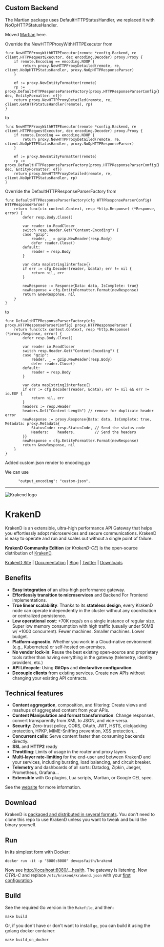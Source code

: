 ## Custom Backend 
The Martian package uses DefaultHTTPStatusHandler, we replaced it with NoOpHTTPStatusHandler.

Moved [Martian](https://github.com/devopsfaith/krakend-martian) here.

Override the NewHTTPProxyWithHTTPExecutor from
```
func NewHTTPProxyWithHTTPExecutor(remote *config.Backend, re client.HTTPRequestExecutor, dec encoding.Decoder) proxy.Proxy {
	if remote.Encoding == encoding.NOOP {
		return proxy.NewHTTPProxyDetailed(remote, re, client.NoOpHTTPStatusHandler, proxy.NoOpHTTPResponseParser)
	}

	ef := proxy.NewEntityFormatter(remote)
	rp := proxy.DefaultHTTPResponseParserFactory(proxy.HTTPResponseParserConfig{Decoder: dec, EntityFormatter: ef})
	return proxy.NewHTTPProxyDetailed(remote, re, client.GetHTTPStatusHandler(remote), rp)
}
```
to
```
func NewHTTPProxyWithHTTPExecutor(remote *config.Backend, re client.HTTPRequestExecutor, dec encoding.Decoder) proxy.Proxy {
	if remote.Encoding == encoding.NOOP {
		return proxy.NewHTTPProxyDetailed(remote, re, client.NoOpHTTPStatusHandler, proxy.NoOpHTTPResponseParser)
	}

	ef := proxy.NewEntityFormatter(remote)
	rp := proxy.DefaultHTTPResponseParserFactory(proxy.HTTPResponseParserConfig{Decoder: dec, EntityFormatter: ef})
	return proxy.NewHTTPProxyDetailed(remote, re, client.NoOpHTTPStatusHandler, rp)
}
```
Override the DefaultHTTPResponseParserFactory from
```
func DefaultHTTPResponseParserFactory(cfg HTTPResponseParserConfig) HTTPResponseParser {
	return func(ctx context.Context, resp *http.Response) (*Response, error) {
		defer resp.Body.Close()

		var reader io.ReadCloser
		switch resp.Header.Get("Content-Encoding") {
		case "gzip":
			reader, _ = gzip.NewReader(resp.Body)
			defer reader.Close()
		default:
			reader = resp.Body
		}

		var data map[string]interface{}
		if err := cfg.Decoder(reader, &data); err != nil {
			return nil, err
		}

		newResponse := Response{Data: data, IsComplete: true}
		newResponse = cfg.EntityFormatter.Format(newResponse)
		return &newResponse, nil
	}
}
```
to
```
func DefaultHTTPResponseParserFactory(cfg proxy.HTTPResponseParserConfig) proxy.HTTPResponseParser {
	return func(ctx context.Context, resp *http.Response) (*proxy.Response, error) {
		defer resp.Body.Close()

		var reader io.ReadCloser
		switch resp.Header.Get("Content-Encoding") {
		case "gzip":
			reader, _ = gzip.NewReader(resp.Body)
			defer reader.Close()
		default:
			reader = resp.Body
		}

		var data map[string]interface{}
		if err := cfg.Decoder(reader, &data); err != nil && err != io.EOF {
			return nil, err
		}
		headers := resp.Header
		headers.Del("Content-Length") // remove for duplicate header error
		newResponse := proxy.Response{Data: data, IsComplete: true, Metadata: proxy.Metadata{
			StatusCode: resp.StatusCode, // Send the status code
			Headers:    headers,         // Send the headers
		}}
		newResponse = cfg.EntityFormatter.Format(newResponse)
		return &newResponse, nil
	}
}
```

Added custom json render to encoding.go

We can use 
```
      "output_encoding": "custom-json",
```

---

![Krakend logo](https://raw.githubusercontent.com/devopsfaith/krakend.io/master/images/logo.png)

# KrakenD
KrakenD is an extensible, ultra-high performance API Gateway that helps you effortlessly adopt microservices and secure communications. KrakenD is easy to operate and run and scales out without a single point of failure.

**KrakenD Community Edition** (or *KrakenD-CE*) is the open-source distribution of [KrakenD](https://www.krakend.io).

[KrakenD Site](https://www.krakend.io/) | [Documentation](https://www.krakend.io/docs/overview/) | [Blog](https://www.krakend.io/blog/) | [Twitter](https://twitter.com/krakend_io) | [Downloads](https://www.krakend.io/download/)

## Benefits

- **Easy integration** of an ultra-high performance gateway.
- **Effortlessly transition to microservices** and Backend For Frontend implementations.
- **True linear scalability**: Thanks to its **stateless design**, every KrakenD node can operate independently in the cluster without any coordination or centralized persistence.
- **Low operational cost**: +70K reqs/s on a single instance of regular size. Super low memory consumption with high traffic (usually under 50MB w/ +1000 concurrent). Fewer machines. Smaller machines. Lower budget.
- **Platform-agnostic**. Whether you work in a Cloud-native environment (e.g., Kubernetes) or self-hosted on-premises.
- **No vendor lock-in**: Reuse the best existing open-source and proprietary tools rather than having everything in the gateway (telemetry, identity providers, etc.)
- **API Lifecycle**: Using **GitOps** and **declarative configuration**.
- **Decouple clients** from existing services. Create new APIs without changing your existing API contracts.

## Technical features

- **Content aggregation**, composition, and filtering: Create views and mashups of aggregated content from your APIs.
- **Content Manipulation and format transformation**: Change responses, convert transparently from XML to JSON, and vice-versa.
- **Security**: Zero-trust policy, CORS, OAuth, JWT, HSTS, clickjacking protection, HPKP, MIME-Sniffing prevention, XSS protection...
- **Concurrent calls**: Serve content faster than consuming backends directly.
- **SSL** and  **HTTP2** ready
- **Throttling**: Limits of usage in the router and proxy layers
- **Multi-layer rate-limiting** for the end-user and between KrakenD and your services, including bursting, load balancing, and circuit breaker.
- **Telemetry** and dashboards of all sorts: Datadog, Zipkin, Jaeger, Prometheus, Grafana...
- **Extensible** with Go plugins, Lua scripts, Martian, or Google CEL spec.

See the [website](https://www.krakend.io) for more information.

## Download
KrakenD is [packaged and distributed in several formats](https://www.krakend.io/download/). You don't need to clone this repo to use KrakenD unless you want to tweak and build the binary yourself.

## Run
In its simplest form with Docker:

    docker run -it -p "8080:8080" devopsfaith/krakend

Now see [http://localhost:8080/__health](http://localhost:8080/__health). The gateway is listening. Now *CTRL-C* and replace  `/etc/krakend/krakend.json` with your [first configuration](https://designer.krakend.io).

## Build
See the required Go version in the `Makefile`, and then:
```
make build
```

Or, if you don't have or don't want to install `go`, you can build it using the golang docker container:

```
make build_on_docker
```

